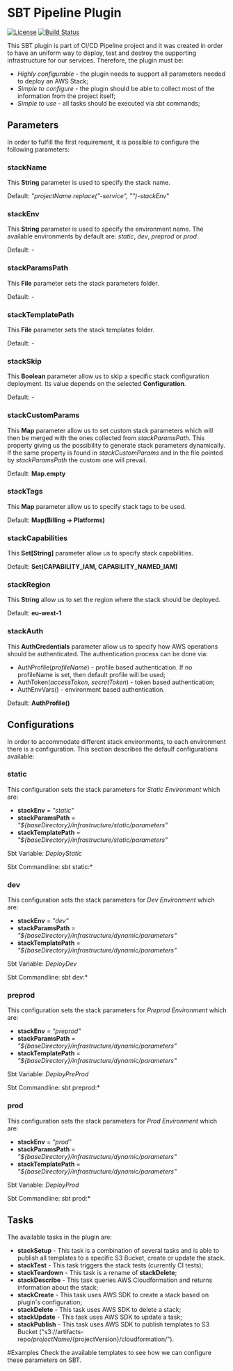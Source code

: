 # SBT Pipeline Plugin

[![License](https://img.shields.io/badge/License-Apache%202.0-blue.svg)](https://opensource.org/licenses/Apache-2.0) [![Build Status](https://jenkins-prod.api-platforms.telegraph.co.uk/job/Pipeline/job/sbt-pipeline-plugin/badge/icon)](https://jenkins-prod.api-platforms.telegraph.co.uk/job/Pipeline/job/sbt-pipeline-plugin/)

This SBT plugin is part of CI/CD Pipeline project and it was created in order to have an uniform way to deploy,
test and destroy the supporting infrastructure for our services. Therefore, the plugin must be:
 * *Highly configurable* - the plugin needs to support all parameters needed to deploy an AWS Stack;
 * *Simple to configure* - the plugin should be able to collect most of the information from the project itself;
 * *Simple to use* - all tasks should be executed via sbt commands;

## Parameters
In order to fulfill the first requirement, it is possible to configure the following parameters:

### stackName
This **String** parameter is used to specify the stack name.  

Default: "*projectName.replace("-service", "")*-*stackEnv*"

### stackEnv
This **String** parameter is used to specify the environment name. The available environments by default 
are: *static*, *dev*, *preprod* or *prod*.

Default: -

### stackParamsPath
This **File** parameter sets the stack parameters folder.

Default: -
 
### stackTemplatePath
This **File** parameter sets the stack templates folder.

Default: -

### stackSkip
This **Boolean** parameter allow us to skip a specific stack configuration deployment. Its value depends on 
the selected **Configuration**.

Default: -

### stackCustomParams
This **Map** parameter allow us to set custom stack parameters which will then be merged with the ones collected 
from *stackParamsPath*. This property giving us the possibility to generate stack parameters dynamically.
If the same property is found in *stackCustomParams* and in the file pointed by *stackParamsPath* the custom one 
will prevail. 

Default: **Map.empty**
 
### stackTags
This **Map** parameter allow us to specify stack tags to be used.

Default: **Map(Billing -> Platforms)**
 
### stackCapabilities 
This **Set[String]** parameter allow us to specify stack capabilities.

Default: **Set(CAPABILITY\_IAM, CAPABILITY\_NAMED\_IAM)**

### stackRegion  
This **String** allow us to set the region where the stack should be deployed.

Default: **eu-west-1**

### stackAuth         
This **AuthCredentials** parameter allow us to specify how AWS operations should be authenticated. The authentication 
process can be done via:
 * AuthProfile(*profileName*) - profile based authentication. If no profileName is set, then default 
 profile will be used;
 * AuthToken(*accessToken*, *secretToken*) - token based authentication;
 * AuthEnvVars() - environment based authentication.
 
Default: **AuthProfile()** 


## Configurations
In order to accommodate different stack environments, to each environment there is a configuration. This section 
describes the defaulf configurations available:


### static
This configuration sets the stack parameters for *Static Environment* which are:
 * **stackEnv** = *"static"*
 * **stackParamsPath** = *"${baseDirectory}/infrastructure/static/parameters"*
 * **stackTemplatePath** = *"${baseDirectory}/infrastructure/static/parameters"*

Sbt Variable: *DeployStatic* 

Sbt Commandline: sbt static:*


### dev
This configuration sets the stack parameters for *Dev Environment* which are:
 * **stackEnv** = *"dev"*
 * **stackParamsPath** = *"${baseDirectory}/infrastructure/dynamic/parameters"*
 * **stackTemplatePath** = *"${baseDirectory}/infrastructure/dynamic/parameters"*

Sbt Variable: *DeployDev* 

Sbt Commandline: sbt dev:*


### preprod
This configuration sets the stack parameters for *Preprod Environment* which are:
 * **stackEnv** = *"preprod"*
 * **stackParamsPath** = *"${baseDirectory}/infrastructure/dynamic/parameters"*
 * **stackTemplatePath** = *"${baseDirectory}/infrastructure/dynamic/parameters"*

Sbt Variable: *DeployPreProd* 

Sbt Commandline: sbt preprod:*


### prod
This configuration sets the stack parameters for *Prod Environment* which are:
 * **stackEnv** = *"prod"*
 * **stackParamsPath** = *"${baseDirectory}/infrastructure/dynamic/parameters"*
 * **stackTemplatePath** = *"${baseDirectory}/infrastructure/dynamic/parameters"*

Sbt Variable: *DeployProd* 

Sbt Commandline: sbt prod:*


## Tasks
The available tasks in the plugin are:
* **stackSetup** - This task is a combination of several tasks and is able to publish all templates to a specific 
S3 Bucket, create or update the stack.
* **stackTest** - This task triggers the stack tests (currently CI tests);
* **stackTeardown** - This task is a rename of **stackDelete**;
* **stackDescribe** - This task queries AWS Cloudformation and returns information about the stack;
* **stackCreate** - This task uses AWS SDK to create a stack based on plugin's configuration;
* **stackDelete** - This task uses AWS SDK to delete a stack;
* **stackUpdate** - This task uses AWS SDK to update a task;  
* **stackPublish** - This task uses AWS SDK to publish templates to S3 Bucket ("s3://artifacts-repo/${projectName}/${projectVersion}/cloudformation/"). 


#Examples
Check the available templates to see how we can configure these parameters on SBT.
